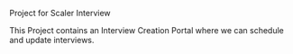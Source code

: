 Project for Scaler Interview

This Project contains an Interview Creation Portal where we can schedule and update interviews.
